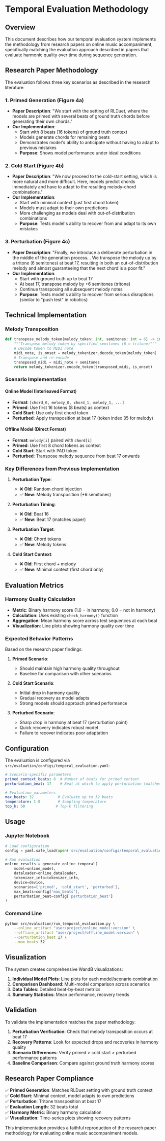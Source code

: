 # Temporal Evaluation Methodology

## Overview

This document describes how our temporal evaluation system implements the methodology from research papers on online music accompaniment, specifically matching the evaluation approach described in papers that evaluate harmonic quality over time during sequence generation.

## Research Paper Methodology

The evaluation follows three key scenarios as described in the research literature:

### 1. Primed Generation (Figure 4a)
- **Paper Description**: "We start with the setting of RLDuet, where the models are primed with several beats of ground truth chords before generating their own chords."
- **Our Implementation**: 
  - Start with 8 beats (16 tokens) of ground truth context
  - Models generate chords for remaining beats
  - Demonstrates model's ability to anticipate without having to adapt to previous mistakes
  - **Purpose**: Shows model performance under ideal conditions

### 2. Cold Start (Figure 4b)
- **Paper Description**: "We now proceed to the cold-start setting, which is more natural and more difficult. Here, models predict chords immediately and have to adapt to the resulting melody-chord combinations."
- **Our Implementation**:
  - Start with minimal context (just first chord token)
  - Models must adapt to their own predictions
  - More challenging as models deal with out-of-distribution combinations
  - **Purpose**: Tests model's ability to recover from and adapt to its own mistakes

### 3. Perturbation (Figure 4c)
- **Paper Description**: "Finally, we introduce a deliberate perturbation in the middle of the generation process... We transpose the melody up by a tritone (6 semitones) at beat 17, resulting in both an out-of-distribution melody and almost guaranteeing that the next chord is a poor fit."
- **Our Implementation**:
  - Start with ground truth up to beat 17
  - At beat 17, transpose melody by +6 semitones (tritone)
  - Continue transposing all subsequent melody notes
  - **Purpose**: Tests model's ability to recover from serious disruptions (similar to "push test" in robotics)

## Technical Implementation

### Melody Transposition
```python
def transpose_melody_token(melody_token: int, semitones: int = 6) -> int:
    """Transpose melody token by specified semitones (6 = tritone)"""
    # Decode token to MIDI note
    midi_note, is_onset = melody_tokenizer.decode_token(melody_token)
    # Transpose and re-encode
    transposed_midi = midi_note + semitones
    return melody_tokenizer.encode_token(transposed_midi, is_onset)
```

### Scenario Implementation

#### Online Model (Interleaved Format)
- **Format**: `[chord_0, melody_0, chord_1, melody_1, ...]`
- **Primed**: Use first 16 tokens (8 beats) as context
- **Cold Start**: Use only first chord token
- **Perturbed**: Apply transposition at beat 17 (token index 35 for melody)

#### Offline Model (Direct Format)
- **Format**: `melody[i]` paired with `chord[i]`
- **Primed**: Use first 8 chord tokens as context
- **Cold Start**: Start with PAD token
- **Perturbed**: Transpose melody sequence from beat 17 onwards

### Key Differences from Previous Implementation

1. **Perturbation Type**: 
   - ❌ **Old**: Random chord injection
   - ✅ **New**: Melody transposition (+6 semitones)

2. **Perturbation Timing**:
   - ❌ **Old**: Beat 16
   - ✅ **New**: Beat 17 (matches paper)

3. **Perturbation Target**:
   - ❌ **Old**: Chord tokens
   - ✅ **New**: Melody tokens

4. **Cold Start Context**:
   - ❌ **Old**: First chord + melody
   - ✅ **New**: Minimal context (first chord only)

## Evaluation Metrics

### Harmony Quality Calculation
- **Metric**: Binary harmony score (1.0 = in harmony, 0.0 = not in harmony)
- **Calculation**: Uses existing `check_harmony()` function
- **Aggregation**: Mean harmony score across test sequences at each beat
- **Visualization**: Line plots showing harmony quality over time

### Expected Behavior Patterns

Based on the research paper findings:

1. **Primed Scenario**: 
   - Should maintain high harmony quality throughout
   - Baseline for comparison with other scenarios

2. **Cold Start Scenario**:
   - Initial drop in harmony quality
   - Gradual recovery as model adapts
   - Strong models should approach primed performance

3. **Perturbed Scenario**:
   - Sharp drop in harmony at beat 17 (perturbation point)
   - Quick recovery indicates robust model
   - Failure to recover indicates poor adaptation

## Configuration

The evaluation is configured via `src/evaluation/configs/temporal_evaluation.yaml`:

```yaml
# Scenario-specific parameters
primed_context_beats: 8  # Number of beats for primed context
perturbation_beat: 17    # Beat at which to apply perturbation (matches paper)

# Evaluation parameters
max_beats: 32           # Evaluate up to 32 beats
temperature: 1.0        # Sampling temperature
top_k: 50              # Top-k filtering
```

## Usage

### Jupyter Notebook
```python
# Load configuration
config = yaml.safe_load(open('src/evaluation/configs/temporal_evaluation.yaml'))

# Run evaluation
online_results = generate_online_temporal(
    model=online_model,
    dataloader=online_dataloader,
    tokenizer_info=tokenizer_info,
    device=device,
    scenarios=['primed', 'cold_start', 'perturbed'],
    max_beats=config['max_beats'],
    perturbation_beat=config['perturbation_beat']
)
```

### Command Line
```bash
python src/evaluation/run_temporal_evaluation.py \
    --online_artifact "user/project/online_model:version" \
    --offline_artifact "user/project/offline_model:version" \
    --perturbation_beat 17 \
    --max_beats 32
```

## Visualization

The system creates comprehensive WandB visualizations:

1. **Individual Model Plots**: Line plots for each model/scenario combination
2. **Comparison Dashboard**: Multi-model comparison across scenarios
3. **Data Tables**: Detailed beat-by-beat metrics
4. **Summary Statistics**: Mean performance, recovery trends

## Validation

To validate the implementation matches the paper methodology:

1. **Perturbation Verification**: Check that melody transposition occurs at beat 17
2. **Recovery Patterns**: Look for expected drops and recoveries in harmony quality
3. **Scenario Differences**: Verify primed > cold start > perturbed performance patterns
4. **Baseline Comparison**: Compare against ground truth harmony scores

## Research Paper Compliance

✅ **Primed Generation**: Matches RLDuet setting with ground truth context  
✅ **Cold Start**: Minimal context, model adapts to own predictions  
✅ **Perturbation**: Tritone transposition at beat 17  
✅ **Evaluation Length**: 32 beats total  
✅ **Harmony Metric**: Binary harmony calculation  
✅ **Visualization**: Time-series plots showing recovery patterns  

This implementation provides a faithful reproduction of the research paper methodology for evaluating online music accompaniment models. 